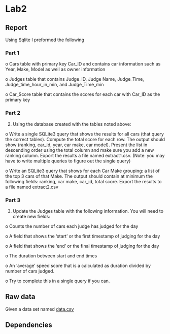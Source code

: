 # Lab2

## Report

Using Sqlite I preformed the following

### Part 1

o Cars table with primary key Car_ID and contains car information such as Year, Make, Model as well as owner information

o Judges table that contains Judge_ID, Judge Name, Judge_Time, Judge_time_hour_in_min, and Judge_Time_min

o Car_Score table that contains the scores for each car with Car_ID as the primary key

### Part 2
2. Using the database created with the tables noted above:


o Write a single SQLite3 query that shows the results for all cars (that query the correct tables). Compute the total score for each row. The output should show (ranking, car_id, year, car make, car model). Present the list in descending order using the total column and make sure you add a new ranking column. Export the results a file named extract1.csv. (Note: you may have to write multiple queries to figure out the single query)

o Write an SQLite3 query that shows for each Car Make grouping: a list of the top 3 cars of that Make. The output should contain at minimum the following fields: ranking, car make, car_id, total score. Export the results to a file named extract2.csv

### Part 3

3. Update the Judges table with the following information. You will need to create new fields:

o Counts the number of cars each judge has judged for the day

o A field that shows the ‘start’ or the first timestamp of judging for the day

o A field that shows the ‘end’ or the final timestamp of judging for the day

o The duration between start and end times

o An ‘average’ speed score that is a calculated as duration divided by number of cars judged.

o Try to complete this in a single query if you can.


## Raw data
Given a data set named [data.csv](https://github.com/Haseebk0678/HaseebKhan3140Lab/blob/main/lab_2/data/data.csv)



## Dependencies
